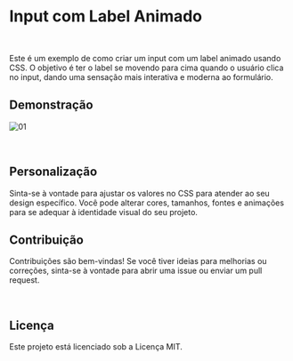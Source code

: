# Input com Label Animado
<br>

<p>Este é um exemplo de como criar um input com um label animado usando CSS. O objetivo é ter o label se movendo para cima quando o usuário clica no input, dando uma sensação mais interativa e moderna ao formulário.</p>

<h2>Demonstração</h2>

![01](https://github.com/PedroThiagoTutoriais/input-animado/assets/142154340/3c89bd91-c91d-4029-a8ef-7d7008fea19f)

<br>

<h2>Personalização</h2>
<p>Sinta-se à vontade para ajustar os valores no CSS para atender ao seu design específico. Você pode alterar cores, tamanhos, fontes e animações para se adequar à identidade visual do seu projeto.</p>

<h2>Contribuição</h2>
<p>Contribuições são bem-vindas! Se você tiver ideias para melhorias ou correções, sinta-se à vontade para abrir uma issue ou enviar um pull request.</p>

<br>

<h2>Licença</h2>
<p>Este projeto está licenciado sob a Licença MIT.</p>
